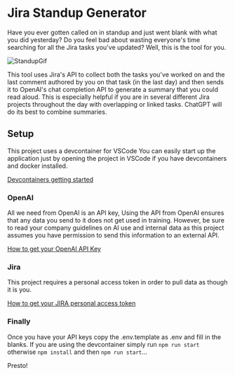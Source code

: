 # Jira Standup Generator

Have you ever gotten called on in standup and just went blank with what you did yesterday? Do you feel bad about wasting everyone's time searching for all the Jira tasks you've updated? Well, this is the tool for you. 

![StandupGif](https://media4.giphy.com/media/ebEz4dFOqew5SQdjak/giphy.gif?cid=ecf05e47teopozy9j2pixx7bbihk5d1npf92smu90dwv57pg&ep=v1_gifs_related&rid=giphy.gif&ct=g)

This tool uses Jira's API to collect both the tasks you've worked on and the last comment authored by you on that task (in the last day) and then sends it to OpenAI's chat completion API to generate a summary that you could read aloud. This is especially helpful if you are in several different Jira projects throughout the day with overlapping or linked tasks. ChatGPT will do its best to combine summaries. 

## Setup
This project uses a devcontainer for VSCode You can easily start up the application just by opening the project in VSCode if you have devcontainers and docker installed. 

[Devcontainers getting started](https://code.visualstudio.com/docs/devcontainers/tutorial)


### OpenAI 
All we need from OpenAI is an API key, Using the API from OpenAI ensures that any data you send to it does not get used in training. However, be sure to read your company guidelines on AI use and internal data as this project assumes you have permission to send this information to an external API. 

[How to get your OpenAI API Key](https://help.openai.com/en/articles/4936850-where-do-i-find-my-secret-api-key)

### Jira
This project requires a personal access token in order to pull data as though it is you. 

[How to get your JIRA personal access token](https://support.atlassian.com/atlassian-account/docs/manage-api-tokens-for-your-atlassian-account/)

### Finally
Once you have your API keys copy the .env.template as .env and fill in the blanks. If you are using the devcontainer simply run `npm run start` otherwise `npm install` and then `npm run start`... 

Presto! 
